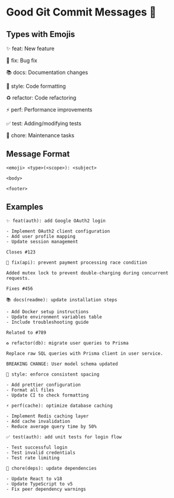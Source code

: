 # Good Git Commit Messages 📝

## Types with Emojis

✨ feat: New feature

🐛 fix: Bug fix

📚 docs: Documentation changes  

💄 style: Code formatting

♻️ refactor: Code refactoring

⚡ perf: Performance improvements

✅ test: Adding/modifying tests

🔧 chore: Maintenance tasks

## Message Format

```
<emoji> <type>(<scope>): <subject>

<body>

<footer>
```

## Examples

```
✨ feat(auth): add Google OAuth2 login

- Implement OAuth2 client configuration
- Add user profile mapping
- Update session management

Closes #123
```

```
🐛 fix(api): prevent payment processing race condition

Added mutex lock to prevent double-charging during concurrent requests.

Fixes #456
```

```
📚 docs(readme): update installation steps

- Add Docker setup instructions
- Update environment variables table
- Include troubleshooting guide

Related to #789
```

```
♻️ refactor(db): migrate user queries to Prisma

Replace raw SQL queries with Prisma client in user service.

BREAKING CHANGE: User model schema updated
```

```
💄 style: enforce consistent spacing

- Add prettier configuration
- Format all files
- Update CI to check formatting
```

```
⚡ perf(cache): optimize database caching

- Implement Redis caching layer
- Add cache invalidation
- Reduce average query time by 50%
```

```
✅ test(auth): add unit tests for login flow

- Test successful login
- Test invalid credentials
- Test rate limiting
```

```
🔧 chore(deps): update dependencies

- Update React to v18
- Update TypeScript to v5
- Fix peer dependency warnings
```
